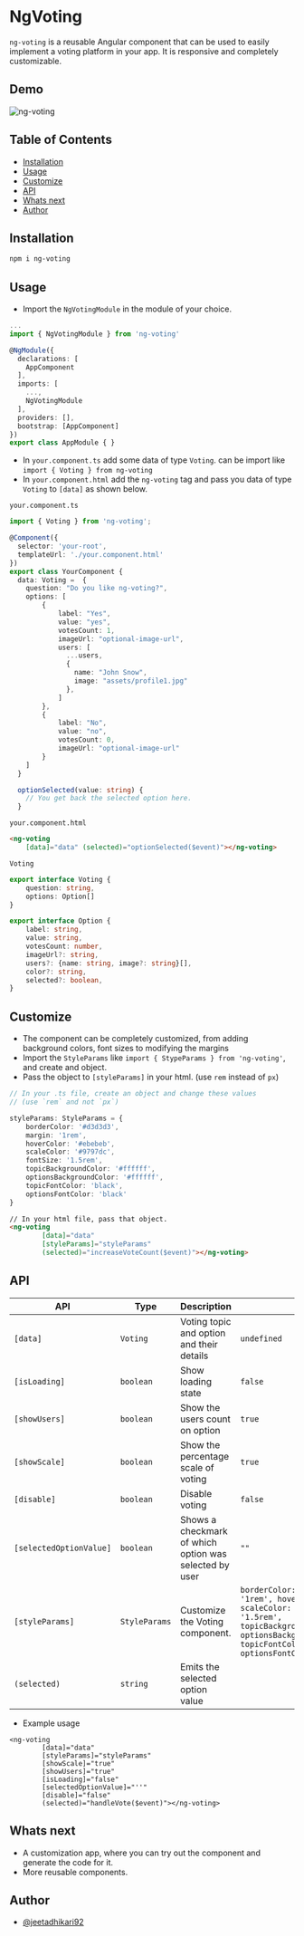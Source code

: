 # NgVoting

`ng-voting` is a reusable Angular component that can be used to easily implement a voting platform in your app. It is  responsive and completely customizable.

## Demo


![ng-voting](https://github.com/jeetadhikari92/ng-component-library/assets/39948671/e4c353e8-b488-4302-af0c-9d9b4b36471d)


## Table of Contents
* [Installation](#installation)
* [Usage](#usage)
* [Customize](#customize)
* [API](#api)
* [Whats next](#whats-next)
* [Author](#author)


## Installation

```bash
npm i ng-voting
```


## Usage

- Import the `NgVotingModule` in the module of your choice.

```typescript
...
import { NgVotingModule } from 'ng-voting'

@NgModule({
  declarations: [
    AppComponent
  ],
  imports: [
    ...,
    NgVotingModule
  ],
  providers: [],
  bootstrap: [AppComponent]
})
export class AppModule { }
```

- In `your.component.ts` add some data of type `Voting`. can be import like `import { Voting } from ng-voting`
- In `your.component.html` add the `ng-voting` tag and pass you data of type `Voting` to `[data]` as shown below.

`your.component.ts`
```typescript
import { Voting } from 'ng-voting';

@Component({
  selector: 'your-root',
  templateUrl: './your.component.html'
})
export class YourComponent {
  data: Voting =  {
    question: "Do you like ng-voting?",
    options: [
        {
            label: "Yes",
            value: "yes",
            votesCount: 1,
            imageUrl: "optional-image-url",
            users: [
              ...users,
              {
                name: "John Snow",
                image: "assets/profile1.jpg"
              },
            ]
        },
        {
            label: "No",
            value: "no",
            votesCount: 0,
            imageUrl: "optional-image-url"
        }
    ]
  }

  optionSelected(value: string) {
    // You get back the selected option here.
  }
```

`your.component.html`
```html
<ng-voting 
    [data]="data" (selected)="optionSelected($event)"></ng-voting>
```

`Voting`
```typescript
export interface Voting {
    question: string,
    options: Option[]
}

export interface Option {
    label: string,
    value: string,
    votesCount: number,
    imageUrl?: string,
    users?: {name: string, image?: string}[],
    color?: string,
    selected?: boolean,
}
```

## Customize

- The component can be completely customized, from adding background colors, font sizes to modifying the margins
- Import the `StyleParams` like `import { StypeParams } from 'ng-voting'`, and create and object.
- Pass the object to `[styleParams]` in your html. (use `rem` instead of `px`)

```typescript
// In your .ts file, create an object and change these values
// (use `rem` and not `px`)

styleParams: StyleParams = {
    borderColor: '#d3d3d3',
    margin: '1rem',
    hoverColor: '#ebebeb',
    scaleColor: '#9797dc',
    fontSize: '1.5rem',
    topicBackgroundColor: '#ffffff',
    optionsBackgroundColor: '#ffffff',
    topicFontColor: 'black',
    optionsFontColor: 'black'
}
```

```html
// In your html file, pass that object.
<ng-voting 
        [data]="data" 
        [styleParams]="styleParams"
        (selected)="increaseVoteCount($event)"></ng-voting>
```

## API

| API                     | Type          | Description                                            | Default                                                                                                                                                                                                                                | Required |
|-------------------------|---------------|--------------------------------------------------------|----------------------------------------------------------------------------------------------------------------------------------------------------------------------------------------------------------------------------------------|----------|
| `[data]`                | `Voting`      | Voting topic and option and their details              | `undefined`                                                                                                                                                                                                                            | `true`   |
| `[isLoading]`           | `boolean`     | Show loading state                                     | `false`                                                                                                                                                                                                                                | `false`  |
| `[showUsers]`           | `boolean`     | Show the users count on option                         | `true`                                                                                                                                                                                                                                 | `false`  |
| `[showScale]`           | `boolean`     | Show the percentage scale of voting                    | `true`                                                                                                                                                                                                                                 | `false`  |
| `[disable]`             | `boolean`     | Disable voting                                         | `false`                                                                                                                                                                                                                                | `false`  |
| `[selectedOptionValue]` | `boolean`     | Shows a checkmark of which option was selected by user | `""`                                                                                                                                                                                                                                   | `false`  |
| `[styleParams]`         | `StyleParams` | Customize the Voting component.                        | ``` borderColor: '#d3d3d3', margin: '1rem', hoverColor: '#ebebeb', scaleColor: '#9797dc', fontSize: '1.5rem', topicBackgroundColor:'#ffffff', optionsBackgroundColor:'#ffffff', topicFontColor: 'black', optionsFontColor: 'black' ``` | `false`  |
| `(selected)`            | `string`      | Emits the selected option value                        |                                                                                                                                                                                                                                        |          |


- Example usage

```
<ng-voting 
        [data]="data" 
        [styleParams]="styleParams" 
        [showScale]="true" 
        [showUsers]="true" 
        [isLoading]="false"
        [selectedOptionValue]="''"
        [disable]="false"
        (selected)="handleVote($event)"></ng-voting>
```


## Whats next

- A customization app, where you can try out the component and generate the code for it.
- More reusable components. 


## Author

- [@jeetadhikari92](https://github.com/jeetadhikari92)